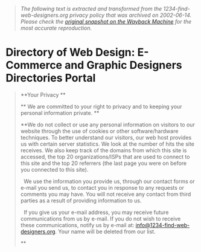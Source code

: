 > *The following text is extracted and transformed from the 1234-find-web-designers.org privacy policy that was archived on 2002-06-14. Please check the [original snapshot on the Wayback Machine](https://web.archive.org/web/20020614100139id_/http%3A//1234-find-web-designers.org/privacy.html) for the most accurate reproduction.*

# Directory of Web Design: E-Commerce and Graphic Designers Directories Portal

> **Your Privacy **
> 
> ** We are committed to your right to privacy and to keeping your personal information private. **
> 
> **We do not collect or use any personal information on visitors to our website through the use of cookies or other software/hardware techniques. To better understand our visitors, our web host provides us with certain server statistics. We look at the number of hits the site receives. We also keep track of the domains from which this site is accessed, the top 20 organizations/ISPs that are used to connect to this site and the top 20 referrers (the last page you were on before you connected to this site).
> 
>   We use the information you provide us, through our contact forms or e-mail you send us, to contact you in response to any requests or comments you may have. You will not receive any contact from third parties as a result of providing information to us.
> 
>   If you give us your e-mail address, you may receive future communications from us by e-mail. If you do not wish to receive these communications, notify us by e-mail at: [info@1234-find-web-designers.org](mailto:info@1234-find-web-designers.org). Your name will be deleted from our list.
> 
> **
